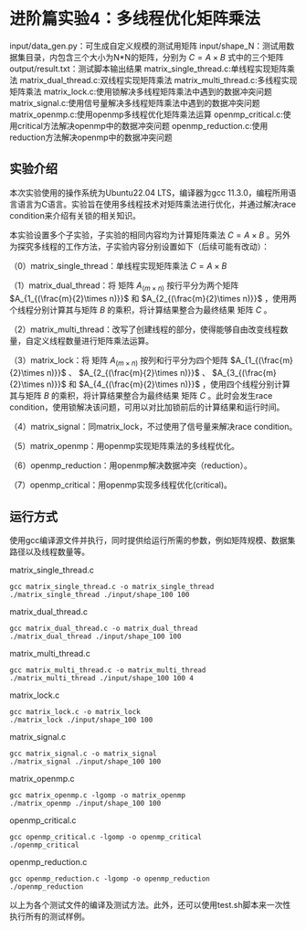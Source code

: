 # 进阶篇实验4：多线程优化矩阵乘法

input/data_gen.py：可生成自定义规模的测试用矩阵
input/shape_N：测试用数据集目录，内包含三个大小为N*N的矩阵，分别为 $C = A \times B$ 式中的三个矩阵
output/result.txt：测试脚本输出结果
matrix_single_thread.c:单线程实现矩阵乘法
matrix_dual_thread.c:双线程实现矩阵乘法
matrix_multi_thread.c:多线程实现矩阵乘法
matrix_lock.c:使用锁解决多线程矩阵乘法中遇到的数据冲突问题
matrix_signal.c:使用信号量解决多线程矩阵乘法中遇到的数据冲突问题
matrix_openmp.c:使用openmp多线程优化矩阵乘法运算
openmp_critical.c:使用critical方法解决openmp中的数据冲突问题
openmp_reduction.c:使用reduction方法解决openmp中的数据冲突问题

## 实验介绍

本次实验使用的操作系统为Ubuntu22.04 LTS，编译器为gcc 11.3.0，编程所用语言语言为C语言。实验旨在使用多线程技术对矩阵乘法进行优化，并通过解决race condition来介绍有关锁的相关知识。

本实验设置多个子实验，子实验的相同内容均为计算矩阵乘法 $C = A \times B$ 。另外为探究多线程的工作方法，子实验内容分别设置如下（后续可能有改动）：

（0）matrix_single_thread：单线程实现矩阵乘法 $C = A \times B$

（1）matrix_dual_thread：将 矩阵  $A_{(m\times n)}$  按行平分为两个矩阵   $A_{1_{(\frac{m}{2}\times n)}}$  和  $A_{2_{(\frac{m}{2}\times n)}}$ ，使用两个线程分别计算其与矩阵 $B$ 的乘积，将计算结果整合为最终结果 矩阵 $C$ 。

（2）matrix_multi_thread：改写了创建线程的部分，使得能够自由改变线程数量，自定义线程数量进行矩阵乘法运算。
                       
（3）matrix_lock：将 矩阵  $A_{(m\times n)}$  按列和行平分为四个矩阵   $A_{1_{(\frac{m}{2}\times n)}}$ 、 $A_{2_{(\frac{m}{2}\times n)}}$ 、 $A_{3_{(\frac{m}{2}\times n)}}$ 和  $A_{4_{(\frac{m}{2}\times n)}}$ ，使用四个线程分别计算其与矩阵 $B$ 的乘积，将计算结果整合为最终结果 矩阵 $C$ 。此时会发生race condition，使用锁解决该问题，可用以对比加锁前后的计算结果和运行时间。

（4）matrix_signal：同matrix_lock，不过使用了信号量来解决race condition。

（5）matrix_openmp：用openmp实现矩阵乘法的多线程优化。

（6）openmp_reduction：用openmp解决数据冲突（reduction）。

（7）openmp_critical：用openmp实现多线程优化(critical)。

## 运行方式

使用gcc编译源文件并执行，同时提供给运行所需的参数，例如矩阵规模、数据集路径以及线程数量等。

matrix_single_thread.c

```
gcc matrix_single_thread.c -o matrix_single_thread
./matrix_single_thread ./input/shape_100 100
```

matrix_dual_thread.c

```
gcc matrix_dual_thread.c -o matrix_dual_thread
./matrix_dual_thread ./input/shape_100 100
```

matrix_multi_thread.c

```
gcc matrix_multi_thread.c -o matrix_multi_thread
./matrix_multi_thread ./input/shape_100 100 4
```

matrix_lock.c 

```
gcc matrix_lock.c -o matrix_lock
./matrix_lock ./input/shape_100 100
```

matrix_signal.c 

```
gcc matrix_signal.c -o matrix_signal
./matrix_signal ./input/shape_100 100
```

matrix_openmp.c 

```
gcc matrix_openmp.c -lgomp -o matrix_openmp
./matrix_openmp ./input/shape_100 100
```

openmp_critical.c 

```
gcc openmp_critical.c -lgomp -o openmp_critical
./openmp_critical
```

openmp_reduction.c 

```
gcc openmp_reduction.c -lgomp -o openmp_reduction
./openmp_reduction
```

以上为各个测试文件的编译及测试方法。此外，还可以使用test.sh脚本来一次性执行所有的测试样例。
